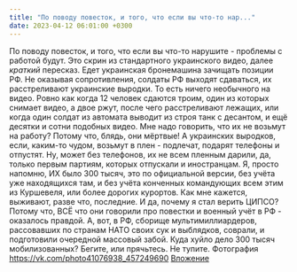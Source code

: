 ```yaml
---
title: "По поводу повесток, и того, что если вы что-то нар..."
date: 2023-04-12 06:01:00 +0300
---
```


По поводу повесток, и того, что если вы что-то нарушите - проблемы с работой будут.
Это скрин из стандартного украинского видео, далее _краткий_ пересказ. Едет украинская бронемашина зачищать позиции РФ. Не оказывая сопротивления, солдаты РФ выходят сдаваться, их расстреливают украинские выродки.
То есть ничего необычного на видео. Ровно как когда 12 человек сдаются троим, один из которых снимает видео, а двое ржут, после чего расстреливают лежащих, или когда один солдат из автомата выводит из строя танк с десантом, и ещё десятки и сотни подобных видео.
Мне надо говорить, что их не возьмут на работу? Потому что, блядь, они мёртвые! А украинских выродков, если, каким-то чудом, возьмут в плен - подлечат, подарят телефоны и отпустят. Ну, может без телефонов, их не всем пленным дарили, да, только первым партиям, которых отпускали и иностранцам.
Я, просто напомню, ИХ было 300 тысяч, это по официальной версии, без учёта уже находящихся там, и без учёта конченных командующих всем этим из Куршевеля, или более дорогих курортов. Как мне кажется, выживают, разве что, последние.
И да, почему я стал верить ЦИПСО? Потому что, ВСЁ что они говорили про повестки и военный учёт в РФ - оказалось правдой. А, вот, в РФ, сборище мультимиллиардеров, рассовавших по странам НАТО своих сук и выблядков, соврали, и подготовили очередной массовый забой. Куда хуйло дело 300 тысяч мобилизованных?
Бегите, или прячьтесь. Не тупите.
Фотография
<a class="vk-attach" href="https://vk.com/photo41076938_457249690">https://vk.com/photo41076938_457249690</a>
<a class="vk-attach" href="https://vk.com/photo41076938_457249690">Вложение</a>
